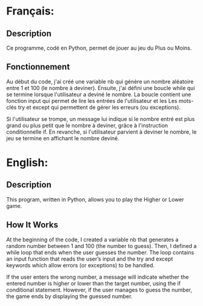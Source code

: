 # Français:

## Description
Ce programme, codé en Python, permet de jouer au jeu du Plus ou Moins.


## Fonctionnement
Au début du code, j'ai créé une variable nb qui génère un nombre aléatoire entre 1 et 100 (le nombre à deviner). Ensuite, j'ai défini une boucle while qui se termine lorsque l'utilisateur a deviné le nombre.
La boucle contient une fonction input qui permet de lire les entrées de l'utilisateur et les Les mots-clés try et except qui permettent de gérer les erreurs (ou exceptions).

Si l'utilisateur se trompe, un message lui indique si le nombre entré est plus grand ou plus petit que le nombre à deviner, grâce à l'instruction conditionnelle if.
En revanche, si l'utilisateur parvient à deviner le nombre, le jeu se termine en affichant le nombre deviné.

# English:

## Description
This program, written in Python, allows you to play the Higher or Lower game.

## How It Works
At the beginning of the code, I created a variable nb that generates a random number between 1 and 100 (the number to guess). Then, I defined a while loop that ends when the user guesses the number.
The loop contains an input function that reads the user’s input and the try and except keywords which allow errors (or exceptions) to be handled.

If the user enters the wrong number, a message will indicate whether the entered number is higher or lower than the target number, using the if conditional statement.
However, if the user manages to guess the number, the game ends by displaying the guessed number.
